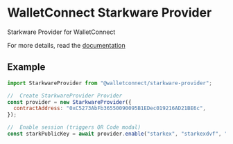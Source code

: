 # WalletConnect Starkware Provider

Starkware Provider for WalletConnect

For more details, read the [documentation](https://docs.walletconnect.org)

## Example

```javascript
import StarkwareProvider from "@walletconnect/starkware-provider";

//  Create StarkwareProvider Provider
const provider = new StarkwareProvider({
  contractAddress: "0xC5273AbFb36550090095B1EDec019216AD21BE6c",
});

//  Enable session (triggers QR Code modal)
const starkPublicKey = await provider.enable("starkex", "starkexdvf", "0");
```
